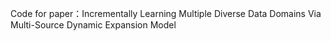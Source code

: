 Code for paper：Incrementally Learning Multiple Diverse Data Domains Via Multi-Source Dynamic Expansion Model

